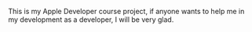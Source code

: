 This is my Apple Developer course project, if anyone wants to help me in my development as a developer, I will be very glad.
